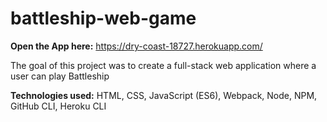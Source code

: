 # battleship-web-game

**Open the App here:** https://dry-coast-18727.herokuapp.com/

The goal of this project was to create a full-stack web application where a user can play Battleship 

**Technologies used:** HTML, CSS, JavaScript (ES6), Webpack, Node, NPM, GitHub CLI, Heroku CLI
 
